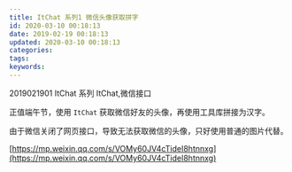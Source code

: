 ```yaml
---
title: ItChat 系列1 微信头像获取拼字
id: 2020-03-10 00:18:13
date: 2019-02-19 00:18:13
updated: 2020-03-10 00:18:13
categories:
tags:
keywords:
---
```




2019021901
ItChat 系列
ItChat,微信接口


正值端午节，使用 `ItChat` 获取微信好友的头像，再使用工具库拼接为汉字。

由于微信关闭了网页接口，导致无法获取微信的头像，只好使用普通的图片代替。

[https://mp.weixin.qq.com/s/VOMy60JV4cTideI8htnnxg](https://mp.weixin.qq.com/s/VOMy60JV4cTideI8htnnxg)

